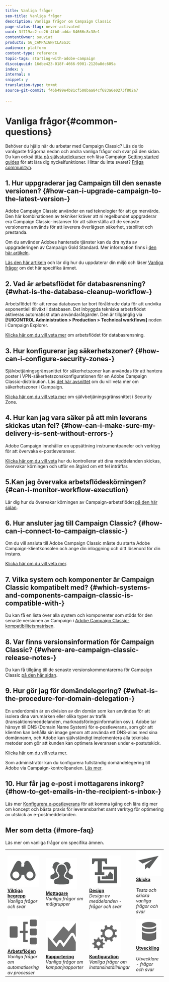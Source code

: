 ```yaml
---
title: Vanliga frågor
seo-title: Vanliga frågor
description: Vanliga frågor om Campaign Classic
page-status-flag: never-activated
uuid: 3f719ac2-cc26-4fb0-adda-84666c8c38e1
contentOwner: sauviat
products: SG_CAMPAIGN/CLASSIC
audience: platform
content-type: reference
topic-tags: starting-with-adobe-campaign
discoiquuid: 16dbe423-018f-4666-9901-2120a8dc609a
index: y
internal: n
snippet: y
translation-type: tm+mt
source-git-commit: f46b499e4b81cf500baa84cf683a6e0273f802a7

---
```



# Vanliga frågor{#common-questions}

Behöver du hjälp när du arbetar med Campaign Classic? Läs de tio vanligaste frågorna nedan och andra vanliga frågor och svar på den sidan. Du kan också [titta på självstudiekurser](https://docs.adobe.com/content/help/en/campaign-learn/campaign-classic-tutorials/overview.html) och läsa Campaign [Getting started guides](../../platform/using/tutorials.md#step-by-step-guides) för att lära dig nyckelfunktioner. Hittar du inte svaret? [Fråga communityn](https://forums.adobe.com/community/experience-cloud/marketing-cloud/campaign).

## 1. Hur uppgraderar jag Campaign till den senaste versionen? {#how-can-i-upgrade-campaign-to-the-latest-version-}

Adobe Campaign Classic använder en rad teknologier för att ge mervärde. Den här kombinationen av tekniker kräver att ni regelbundet uppgraderar era Campaign Classic-instanser för att säkerställa att de senaste versionerna används för att leverera överlägsen säkerhet, stabilitet och prestanda.

Om du använder Adobes hanterade tjänster kan du dra nytta av uppgraderingen av Campaign Gold Standard. Mer information finns i [den här artikeln](https://helpx.adobe.com/campaign/kb/gold-standard.html).

[Läs den här artikeln](https://helpx.adobe.com/campaign/kb/acc-build-upgrade.html) och lär dig hur du uppdaterar din miljö och läser [Vanliga frågor](https://helpx.adobe.com/campaign/kb/build-upgrade-faq.html) om det här specifika ämnet.

## 2. Vad är arbetsflödet för databasrensning? {#what-is-the-database-cleanup-workflow-}

Arbetsflödet för att rensa databasen tar bort föråldrade data för att undvika exponentiell tillväxt i databasen. Det inbyggda tekniska arbetsflödet aktiveras automatiskt utan användaråtgärder. Den är tillgänglig via **[!UICONTROL Administration > Production > Technical workflows]** noden i Campaign Explorer.

[Klicka här om du vill veta mer](../../production/using/database-cleanup-workflow.md) om arbetsflödet för databasrensning.

## 3. Hur konfigurerar jag säkerhetszoner? {#how-can-i-configure-security-zones-}

Självbetjäningsgränssnittet för säkerhetszoner kan användas för att hantera poster i VPN-säkerhetszonskonfigurationen för en Adobe Campaign Classic-distribution. Läs [det här avsnittet](../../installation/using/configuring-campaign-server.md#defining-security-zones) om du vill veta mer om säkerhetszoner i Campaign.

[Klicka här om du vill veta mer](https://helpx.adobe.com/campaign/kb/configuring-security-zones-self-service.html) om självbetjäningsgränssnittet i Security Zone.

## 4. Hur kan jag vara säker på att min leverans skickas utan fel? {#how-can-i-make-sure-my-delivery-is-sent-without-errors-}

Adobe Campaign innehåller en uppsättning instrumentpaneler och verktyg för att övervaka e-postleveranser.

[Klicka här om du vill veta](../../delivery/using/monitoring-a-delivery.md) hur du kontrollerar att dina meddelanden skickas, övervakar körningen och utför en åtgärd om ett fel inträffar.

## 5.Kan jag övervaka arbetsflödeskörningen? {#can-i-monitor-workflow-execution}

Lär dig hur du övervakar körningen av Campaign-arbetsflödet [på den här sidan](../../workflow/using/executing-a-workflow.md).

## 6. Hur ansluter jag till Campaign Classic? {#how-can-i-connect-to-campaign-classic-}

Om du vill ansluta till Adobe Campaign Classic måste du starta Adobe Campaign-klientkonsolen och ange din inloggning och ditt lösenord för din instans.

[Klicka här om du vill veta mer](../../platform/using/launching-adobe-campaign.md).

## 7. Vilka system och komponenter är Campaign Classic kompatibelt med? {#which-systems-and-components-campaign-classic-is-compatible-with-}

Du kan få en lista över alla system och komponenter som stöds för den senaste versionen av Campaign i [Adobe Campaign Classic-kompatibilitetsmatrisen](https://helpx.adobe.com/campaign/kb/compatibility-matrix.html).

## 8. Var finns versionsinformation för Campaign Classic? {#where-are-campaign-classic-release-notes-}

Du kan få tillgång till de senaste versionskommentarerna för Campaign Classic [på den här sidan](https://docs.adobe.com/content/help/en/campaign-classic/using/release-notes/latest-release.html).

## 9. Hur gör jag för domändelegering? {#what-is-the-procedure-for-domain-delegation-}

En underdomän är en division av din domän som kan användas för att isolera dina varumärken eller olika typer av trafik (transaktionsmeddelanden, marknadsföringsinformation osv.).
Adobe tar hänsyn till DNS (Domain Name System) för e-postleverans, som gör att klienten kan behålla sin image genom att använda ett DNS-alias med sina domännamn, och Adobe kan självständigt implementera alla tekniska metoder som gör att kunden kan optimera leveransen under e-postutskick.

[Klicka här om du vill veta mer](https://helpx.adobe.com/campaign/kb/domain-name-delegation.html).

Som administratör kan du konfigurera fullständig domändelegering till Adobe via Campaign-kontrollpanelen. [Läs mer](https://docs.adobe.com/content/help/en/control-panel/using/subdomains-and-certificates/subdomains-branding.html).

## 10. Hur får jag e-post i mottagarens inkorg? {#how-to-get-emails-in-the-recipient-s-inbox-}

Läs mer [Konfigurera e-postleverans](https://helpx.adobe.com/campaign/kb/acc-deliverability.html) för att komma igång och lära dig mer om koncept och bästa praxis för leveransbarhet samt verktyg för optimering av utskick av e-postmeddelanden.

## Mer som detta {#more-faq}

Läs mer om vanliga frågor om specifika ämnen.

<table>
<tr>
<td>
        <a href="../../platform/using/faq-key-concepts.md"><img alt="villkor" src="assets/icon_start.png"/></a>
        <div><a href="../../platform/using/faq-key-concepts.md"><strong>Viktiga begrepp</strong></a></div>
        <em>Vanliga frågor och svar</em>
    </td>
    <td>
        <a href="../../platform/using/faq-audiences.md"><img alt="villkor" src="assets/icon_audience.png"/></a>
        <div><a href="../../platform/using/faq-audiences.md"><strong>Mottagare</strong></a></div>
        <em>Vanliga frågor om målgrupper</em>
    </td>
    <td>
        <a href="../../platform/using/faq-designing.md"><img alt="villkor" src="assets/icon_content.png"/></a>
        <div><a href="../../platform/using/faq-designing.md"><strong>Design</strong></a></div>
        <em>Design av meddelanden - frågor och svar</em>
    </td>
    <td>
        <a href="../../platform/using/faq-messages.md"><img alt="villkor" src="assets/icon_delivery.png"/></a>
        <div><a href="../../platform/using/faq-messages.md"><strong>Skicka</strong></a></div>
        <br/><em>Testa och skicka vanliga frågor och svar</em>
    </td>
</tr>
<tr>
    <td>
        <a href="../../platform/using/faq-workflows.md"><img alt="villkor" src="assets/icon_process.png"/></a>
        <div><a href="../../platform/using/faq-workflows.md"><strong>Arbetsflöden</strong></a></div>
        <em>Vanliga frågor om automatisering av processer</em>
    </td>
    <td>
        <a href="../../platform/using/faq-reporting.md"><img alt="villkor" src="assets/icon_report.png"/></a>
        <div><a href="../../platform/using/faq-reporting.md"><strong>Rapportering</strong></a></div>
        <em>Vanliga frågor om kampanjrapporter</em>
    </td>
    <td>
        <a href="../../platform/using/faq-campaign-config.md"><img alt="villkor" src="assets/icon_config.png"/></a>
        <div><a href="../../platform/using/faq-campaign-config.md"><strong>Konfiguration</strong></a></div>
        <em>Vanliga frågor om instansinställningar</em>
    </td>
    <td>
        <a href="../../platform/using/faq-developers.md"><img alt="villkor" src="assets/icon_server.png"/></a>
        <div><a href="../../platform/using/faq-developers.md"><strong>Utveckling</strong></a></div>
        <br/><em>Utvecklare - frågor och svar</em>
    </td>
    </tr></table>
